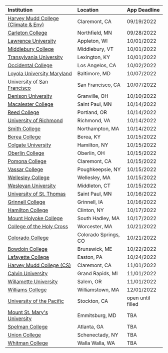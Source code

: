 | **Institution** | **Location** | **App Deadline** |
| :----       | :---       | :--- |
| [Harvey Mudd College (Climate & Env)](#hmc-climate) | Claremont, CA | 09/19/2022 |
| [Carleton College](#carleton) | Northfield, MN | 09/28/2022 |
| [Lawrence University](#lawrence) | Appleton, WI | 10/01/2022 |
| [Middlebury College](#midd) | Middlebury, VT | 10/01/2022 |
| [Transylvania University](#transy) | Lexington, KY | 10/01/2022 |
| [Occidental College](#oxy) | Los Angelos, CA | 10/02/2022 |
| [Loyola University Maryland](#lum) | Baltimore, MD | 10/07/2022 |
| [University of San Francisco](#usfca) | San Francisco, CA | 10/07/2022 |
| [Denison University](#denison) | Granville, OH | 10/10/2022 |
| [Macalester College](#macalester) | Saint Paul, MN | 10/14/2022 |
| [Reed College](#reed) | Portland, OR | 10/14/2022 |
| [University of Richmond](#richmond) | Richmond, VA | 10/14/2022 |
| [Smith College](#smith) | Northampton, MA | 10/14/2022 |
| [Berea College](#berea) | Berea, KY | 10/15/2022 |
| [Colgate University](#colgate) | Hamilton, NY | 10/15/2022 |
| [Oberlin College](#oberlin) | Oberlin, OH | 10/15/2022 |
| [Pomona College](#pomona) | Claremont, CA | 10/15/2022 |
| [Vassar College](#vassar) | Poughkeepsie, NY | 10/15/2022 |
| [Wellesley College](#wellesley) | Wellesley, MA | 10/15/2022 |
| [Wesleyan University](#wesleyan) | Middleton, CT | 10/15/2022 |
| [University of St. Thomas](#stthomas) | Saint Paul, MN | 10/16/2022 |
| [Grinnell College](#grinnell) | Grinnell, IA | 10/16/2022 |
| [Hamilton College](#hamilton) | Clinton, NY | 10/17/2022 |
| [Mount Holyoke College](#holyoke) | South Hadley, MA | 10/17/2022 |
| [College of the Holy Cross](#holy-cross) | Worcester, MA | 10/21/2022 |
| [Colorado College](#colorado-college) | Colorado Springs, CO  | 10/21/2022 |
| [Bowdoin College](#bowdoin) | Brunswick, ME  | 10/22/2022 |
| [Lafayette College](#lafayette) | Easton, PA | 10/24/2022 |
| [Harvey Mudd College (CS)](#hmc) | Claremont, CA | 11/01/2022 |
| [Calvin University](#calvin) | Grand Rapids, MI | 11/01/2022 |
| [Willamette University](#willamette) | Salem, OR  | 11/01/2022 |
| [Williams College](#williams) | Williamstown, MA  | 12/01/2022 |
| [University of the Pacific](#pacific) | Stockton, CA | open until filled |
| [Mount St. Mary's University](#msmu) | Emmitsburg, MD | TBA |
| [Spelman College](#spelman) | Atlanta, GA | TBA |
| [Union College](#union) | Schenectady, NY | TBA | 
| [Whitman College](#whitman) | Walla Walla, WA  | TBA |
